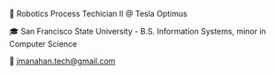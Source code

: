 🤖 Robotics Process Techician II @ Tesla Optimus

🎓 San Francisco State University - B.S. Information Systems, minor in Computer Science  

📧 jmanahan.tech@gmail.com 
